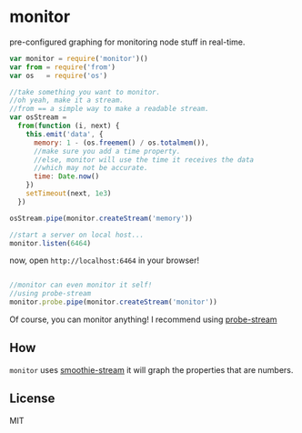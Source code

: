 # monitor

pre-configured graphing for monitoring node stuff in real-time.

``` js
var monitor = require('monitor')()
var from = require('from') 
var os   = require('os')

//take something you want to monitor.
//oh yeah, make it a stream.
//from == a simple way to make a readable stream.
var osStream = 
  from(function (i, next) {
    this.emit('data', {
      memory: 1 - (os.freemem() / os.totalmem()),
      //make sure you add a time property.
      //else, monitor will use the time it receives the data
      //which may not be accurate.
      time: Date.now()
    })
    setTimeout(next, 1e3)
  })

osStream.pipe(monitor.createStream('memory'))

//start a server on local host...
monitor.listen(6464)
```

now, open `http://localhost:6464` in your browser!

``` js

//monitor can even monitor it self!
//using probe-stream
monitor.probe.pipe(monitor.createStream('monitor'))

```

Of course, you can monitor anything!
I recommend using [probe-stream](https://github.com/dominictarr/probe-stream)

## How

`monitor` uses [smoothie-stream](https://github.com/dominictarr/smoothie-stream)
it will graph the properties that are numbers.

## License

MIT
